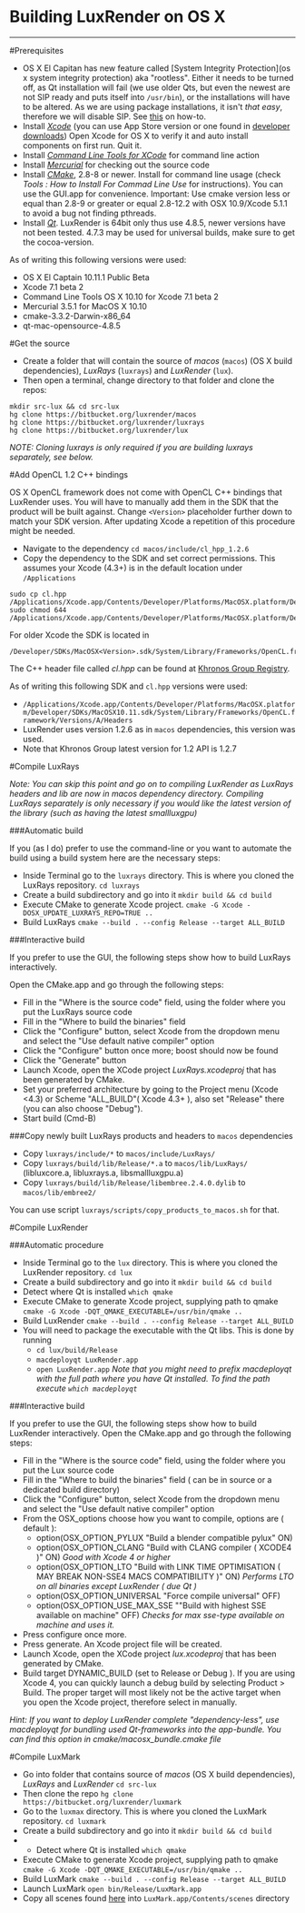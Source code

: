 Building LuxRender on OS X
===
---

#Prerequisites


* OS X El Capitan has new feature called [System Integrity Protection](os x system integrity protection) aka "rootless". Either it needs to be turned off, as Qt installation will fail (we use older Qts, but even the newest are not SIP ready and puts itself into `/usr/bin`), or the installations will have to be altered. As we are using package installations, it isn't _that easy_, therefore we will disable SIP. See [this](https://forums.developer.apple.com/thread/3981) on how-to.
* Install _[Xcode](https://developer.apple.com/xcode/download/)_ (you can use App Store version or one found in [developer downloads](https://developer.apple.com/downloads/)) Open Xcode for OS X to verify it and auto install components on first run. Quit it.
* Install _[Command Line Tools for XCode](https://developer.apple.com/downloads/)_ for command line action
* Install _[Mercurial](https://mercurial.selenic.com/downloads)_ for checking out the source code
* Install _[CMake](http://cmake.org/download/)_, 2.8-8 or newer. Install for command line usage (check _Tools : How to Install For Commad Line Use_ for instructions). You can use the GUI.app for convenience. Important: Use cmake version less or equal than 2.8-9 or greater or equal 2.8-12.2 with OSX 10.9/Xcode 5.1.1 to avoid a bug not finding pthreads.
* Install _[Qt](http://download.qt.io/archive/qt/)_. LuxRender is 64bit only thus use 4.8.5, newer versions have not been tested. 4.7.3 may be used for universal builds, make sure to get the cocoa-version.


 
As of writing this following versions were used:

* OS X El Captain 10.11.1 Public Beta
* Xcode 7.1 beta 2
* Command Line Tools OS X 10.10 for Xcode 7.1 beta 2
* Mercurial 3.5.1 for MacOS X 10.10
* cmake-3.3.2-Darwin-x86_64
* qt-mac-opensource-4.8.5

#Get the source

* Create a folder that will contain the source of  _macos_ (`macos`) (OS X build dependencies), _LuxRays_ (`luxrays`) and _LuxRender_ (`lux`).
* Then open a terminal, change directory to that folder and clone the repos:

```
mkdir src-lux && cd src-lux
hg clone https://bitbucket.org/luxrender/macos
hg clone https://bitbucket.org/luxrender/luxrays
hg clone https://bitbucket.org/luxrender/lux
```

_NOTE: Cloning luxrays is only required if you are building luxrays separately, see below._

#Add OpenCL 1.2 C++ bindings

OS X OpenCL framework does not come with OpenCL C++ bindings that LuxRender uses. You will have to manually add them in the SDK that the product will be built against. Change `<Version>` placeholder further down to match your SDK version. After updating Xcode a repetition of this procedure might be needed.

* Navigate to the dependency `cd macos/include/cl_hpp_1.2.6`
* Copy the dependency to the SDK and set correct permissions. This assumes your Xcode (4.3+) is in the default location under `/Applications`

```
sudo cp cl.hpp /Applications/Xcode.app/Contents/Developer/Platforms/MacOSX.platform/Developer/SDKs/MacOSX<Version>.sdk/System/Library/Frameworks/OpenCL.framework/Versions/A/Headers
sudo chmod 644 /Applications/Xcode.app/Contents/Developer/Platforms/MacOSX.platform/Developer/SDKs/MacOSX<Version>.sdk/System/Library/Frameworks/OpenCL.framework/Versions/A/Headers/cl.hpp
```

For older Xcode the SDK is located in

```
/Developer/SDKs/MacOSX<Version>.sdk/System/Library/Frameworks/OpenCL.framework/Versions/A/Headers
```

The C++ header file called _cl.hpp_ can be found at [Khronos Group Registry](https://www.khronos.org/registry/cl/api/).

As of writing this following SDK and `cl.hpp` versions were used:

* `/Applications/Xcode.app/Contents/Developer/Platforms/MacOSX.platform/Developer/SDKs/MacOSX10.11.sdk/System/Library/Frameworks/OpenCL.framework/Versions/A/Headers`
* LuxRender uses version 1.2.6 as in `macos` dependencies, this version was used.
* Note that Khronos Group latest version for 1.2 API is 1.2.7

#Compile LuxRays

_Note: You can skip this point and go on to compiling LuxRender as LuxRays headers and lib are now in macos dependency directory. Compiling LuxRays separately is only necessary if you would like the latest version of the library (such as having the latest smallluxgpu)_

###Automatic build

If you (as I do) prefer to use the command-line or you want to automate the build using a build system here are the necessary steps:

* Inside Terminal go to the `luxrays` directory. This is where you cloned the LuxRays repository. `cd luxrays`
* Create a build subdirectory and go into it `mkdir build && cd build`
* Execute CMake to generate Xcode project. `cmake -G Xcode -DOSX_UPDATE_LUXRAYS_REPO=TRUE ..`
* Build LuxRays `cmake --build . --config Release --target ALL_BUILD`

###Interactive build

If you prefer to use the GUI, the following steps show how to build LuxRays interactively.

Open the CMake.app and go through the following steps:

* Fill in the "Where is the source code" field, using the folder where you put the LuxRays source code
* Fill in the "Where to build the binaries" field
* Click the "Configure" button, select Xcode from the dropdown menu and select the "Use default native compiler" option
* Click the "Configure" button once more; boost should now be found
* Click the "Generate" button
* Launch Xcode, open the XCode project _LuxRays.xcodeproj_ that has been generated by CMake.
* Set your preferred architecture by going to the Project menu (Xcode <4.3) or Scheme "ALL_BUILD"( Xcode 4.3+ ), also set "Release" there (you can also choose "Debug").
* Start build (Cmd-B)


###Copy newly built LuxRays products and headers to `macos` dependencies

* Copy `luxrays/include/*` to `macos/include/LuxRays/`
* Copy `luxrays/build/lib/Release/*.a` to `macos/lib/LuxRays/` (libluxcore.a, libluxrays.a, libsmallluxgpu.a)
* Copy `luxrays/build/lib/Release/libembree.2.4.0.dylib` to `macos/lib/embree2/`

You can use script `luxrays/scripts/copy_products_to_macos.sh` for that.

#Compile LuxRender

###Automatic procedure

* Inside Terminal go to the `lux` directory. This is where you cloned the LuxRender repository. `cd lux`
* Create a build subdirectory and go into it `mkdir build && cd build`
* Detect where Qt is installed `which qmake`
* Execute CMake to generate Xcode project, supplying path to qmake `cmake -G Xcode -DQT_QMAKE_EXECUTABLE=/usr/bin/qmake ..`
* Build LuxRender `cmake --build . --config Release --target ALL_BUILD`
* You will need to package the executable with the Qt libs. This is done by running
	* `cd lux/build/Release`
	* `macdeployqt LuxRender.app`
	* `open LuxRender.app`
_Note that you might need to prefix macdeployqt with the full path where you have Qt installed. To find the path execute `which macdeployqt`_

###Interactive build

If you prefer to use the GUI, the following steps show how to build LuxRender interactively.
Open the CMake.app and go through the following steps:

* Fill in the "Where is the source code" field, using the folder where you put the Lux source code
* Fill in the "Where to build the binaries" field ( can be in source or a dedicated build directory)
* Click the "Configure" button, select Xcode from the dropdown menu and select the "Use default native compiler" option
* From the OSX_options choose how you want to compile, options are ( default ):
	* option(OSX_OPTION_PYLUX "Build a blender compatible pylux" ON)
	* option(OSX_OPTION_CLANG "Build with CLANG compiler ( XCODE4 )" ON) _Good with Xcode 4 or higher_
	* option(OSX_OPTION_LTO "Build with LINK TIME OPTIMISATION ( MAY BREAK NON-SSE4 MACS COMPATIBILITY )" ON) _Performs LTO on all binaries except LuxRender ( due Qt )_
	* option(OSX_OPTION_UNIVERSAL "Force compile universal" OFF)
	* option(OSX_OPTION_USE_MAX_SSE ""Build with highest SSE available on machine" OFF) _Checks for max sse-type available on machine and uses it._
* Press configure once more.
* Press generate. An Xcode project file will be created.
* Launch Xcode, open the XCode project _lux.xcodeproj_ that has been generated by CMake.
* Build target DYNAMIC_BUILD (set to Release or Debug ). If you are using Xcode 4, you can quickly launch a debug build by selecting Product > Build. The proper target will most likely not be the active target when you open the Xcode project, therefore select in manually.

_Hint: If you want to deploy LuxRender complete "dependency-less", use macdeployqt for bundling used Qt-frameworks into the app-bundle. You can find this option in cmake/macosx_bundle.cmake file_

#Compile LuxMark

* Go into folder that contains source of _macos_ (OS X build dependencies), _LuxRays_ and _LuxRender_ `cd src-lux`
* Then clone the repo `hg clone https://bitbucket.org/luxrender/luxmark`
* Go to the `luxmax` directory. This is where you cloned the LuxMark repository. `cd luxmark`
* Create a build subdirectory and go into it `mkdir build && cd build`
* * Detect where Qt is installed `which qmake`
* Execute CMake to generate Xcode project, supplying path to qmake `cmake -G Xcode -DQT_QMAKE_EXECUTABLE=/usr/bin/qmake ..`
* Build LuxMark `cmake --build . --config Release --target ALL_BUILD`
* Launch LuxMark `open bin/Release/LuxMark.app`
* Copy all scenes found [here](https://bitbucket.org/luxrender/luxmark/downloads) into `LuxMark.app/Contents/scenes` directory

